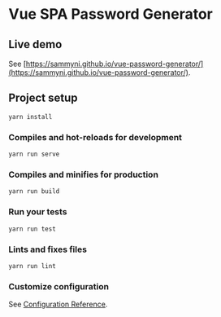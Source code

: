 # Vue SPA Password Generator

## Live demo
See [https://sammyni.github.io/vue-password-generator/](https://sammyni.github.io/vue-password-generator/).


## Project setup
```
yarn install
```

### Compiles and hot-reloads for development
```
yarn run serve
```

### Compiles and minifies for production
```
yarn run build
```

### Run your tests
```
yarn run test
```

### Lints and fixes files
```
yarn run lint
```

### Customize configuration
See [Configuration Reference](https://cli.vuejs.org/config/).
